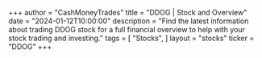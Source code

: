 +++
author = "CashMoneyTrades"
title = "DDOG | Stock and Overview"
date = "2024-01-12T10:00:00"
description = "Find the latest information about trading DDOG stock for a full financial overview to help with your stock trading and investing."
tags = [
"Stocks",
]
layout = "stocks"
ticker = "DDOG"
+++
        


    
        